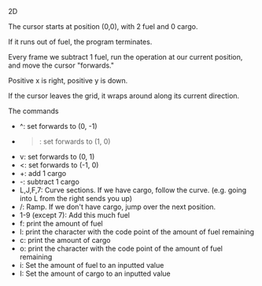 2D

The cursor starts at position (0,0), with 2 fuel and 0 cargo.

If it runs out of fuel, the program terminates.

Every frame we subtract 1 fuel, run the operation at our current position, and move the cursor "forwards."

Positive x is right, positive y is down.

If the cursor leaves the grid, it wraps around along its current direction.


The commands

* ^\: set forwards to (0, -1)
* >\: set forwards to (1, 0)
* v\: set forwards to (0, 1)
* <\: set forwards to (-1, 0)
* +\: add 1 cargo
* -\: subtract 1 cargo
* L,J,F,7\: Curve sections. If we have cargo, follow the curve. (e.g. going into L from the right sends you up)
* /\: Ramp. If we don't have cargo, jump over the next position.
* 1-9 (except 7)\: Add this much fuel
* f\: print the amount of fuel
* l\: print the character with the code point of the amount of fuel remaining
* c\: print the amount of cargo
* o\: print the character with the code point of the amount of fuel remaining
* i\: Set the amount of fuel to an inputted value
* I\: Set the amount of cargo to an inputted value

